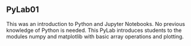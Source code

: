 ## PyLab01

This was an introduction to Python and Jupyter Notebooks.  No previous knowledge of Python is needed.  This PyLab introduces students to the modules numpy and matplotlib with basic array operations and plotting.
